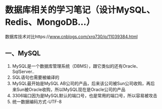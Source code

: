 # 数据库相关的学习笔记（设计MySQL、Redis、MongoDB...）

数据库技术对比https://www.cnblogs.com/xrq730/p/11039384.html

## 一、MySQL



1. MySQL是一个数据库管理系统（DBMS），跟它类似的还有Oracle、SqlServer..
2. SQL语句也需要被编译的
3. MySQL最开始是MySQL AB公司的产品，后来该公司被Sun公司收购，再后来Sun被Oracle收购，所以MySQL现在是Oracle公司的产品
4. 3306端口因为是MySQL默认的端口号，也是常用的端口号，所以容易被攻击
5. 统一数据编码方式-UTF-8



